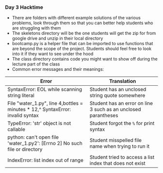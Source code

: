 ### Day 3 Hacktime
- There are folders with different example solutions of the various problems, look through them so that you can better help students who are struggling with them
- The skeletons directory will be the one students will get the zip for from google drive and unzip in their local directory
- bootcamp.py is a helper file that can be imported to use functions that are beyond the scope of the project.  Students should feel free to look into it if they want to see under the hood
- The class directory contains code you might want to show off during the lecture part of the class
- Common error messages and their meanings:


| Error | Translation |
| ------ | ------ |
| SyntaxError: EOL while scanning string literal | Student has an unclosed string quote somewhere |
| File "water_1.py", line 4,bottles = minutes * 12,^ SyntaxError: invalid syntax | Student has an error on line 3 such as an unclosed parantheses |
| TypeError: 'str' object is not callable | Student forgot the `%` for print syntax |
| python: can't open file 'water_1.py2': [Errno 2] No such file or directory | Student misspelled file name when trying to run it | 
IndexError: list index out of range | Student tried to access a list index that does not exist|

